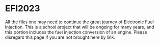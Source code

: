 # EFI2023
All the files one may need to continue the great journey of Electronic Fuel Injection.
This is a school project that will be ongoing for many years, and this portion includes the fuel injection conversion of an engine. Please disregard this page if you are not brought here by link.
